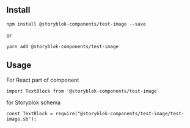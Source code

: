 ## Install
```
npm install @storyblok-components/test-image --save
```
or
```
yarn add @storyblok-components/test-image
```

## Usage

For React part of component

```
import TextBlock from '@storyblok-components/test-image`
```

for Storyblok schema

```
const TextBlock = require("@storyblok-components/test-image/test-image.sb");
```